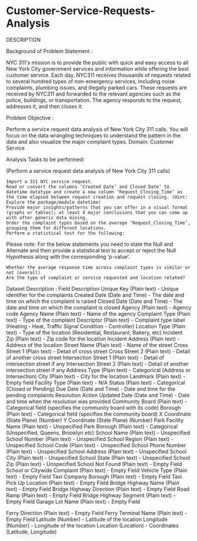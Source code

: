 # Customer-Service-Requests-Analysis
DESCRIPTION

Background of Problem Statement :

NYC 311's mission is to provide the public with quick and easy access to all New York City government services and information while offering the best customer service. Each day, NYC311 receives thousands of requests related to several hundred types of non-emergency services, including noise complaints, plumbing issues, and illegally parked cars. These requests are received by NYC311 and forwarded to the relevant agencies such as the police, buildings, or transportation. The agency responds to the request, addresses it, and then closes it.

Problem Objective :

Perform a service request data analysis of New York City 311 calls. You will focus on the data wrangling techniques to understand the pattern in the data and also visualize the major complaint types.
Domain: Customer Service

Analysis Tasks to be performed:

(Perform a service request data analysis of New York City 311 calls) 

    Import a 311 NYC service request.
    Read or convert the columns ‘Created Date’ and Closed Date’ to datetime datatype and create a new column ‘Request_Closing_Time’ as the time elapsed between request creation and request closing. (Hint: Explore the package/module datetime)
    Provide major insights/patterns that you can offer in a visual format (graphs or tables); at least 4 major conclusions that you can come up with after generic data mining.
    Order the complaint types based on the average ‘Request_Closing_Time’, grouping them for different locations.
    Perform a statistical test for the following:

Please note: For the below statements you need to state the Null and Alternate and then provide a statistical test to accept or reject the Null Hypothesis along with the corresponding ‘p-value’.

    Whether the average response time across complaint types is similar or not (overall)
    Are the type of complaint or service requested and location related?

Dataset Description :
Field 	Description
Unique Key 	(Plain text) - Unique identifier for the complaints
Created Date 	(Date and Time) - The date and time on which the complaint is raised
Closed Date 	(Date and Time)  - The date and time on which the complaint is closed
Agency 	(Plain text) - Agency code
Agency Name 	(Plain text) - Name of the agency
Complaint Type 	(Plain text) - Type of the complaint
Descriptor 	(Plain text) - Complaint type label (Heating - Heat, Traffic Signal Condition - Controller)
Location Type 	(Plain text) - Type of the location (Residential, Restaurant, Bakery, etc)
Incident Zip 	(Plain text) - Zip code for the location
Incident Address 	(Plain text) - Address of the location
Street Name 	(Plain text) - Name of the street
Cross Street 1 	(Plain text) - Detail of cross street
Cross Street 2 	(Plain text) - Detail of another cross street
Intersection Street 1 	(Plain text) - Detail of intersection street if any
Intersection Street 2 	(Plain text) - Detail of another intersection street if any
Address Type 	(Plain text) - Categorical (Address or Intersection)
City 	(Plain text) - City for the location
Landmark 	(Plain text) - Empty field
Facility Type 	(Plain text) - N/A
Status 	(Plain text) - Categorical (Closed or Pending)
Due Date 	(Date and Time) - Date and time for the pending complaints
Resolution Action Updated Date 	(Date and Time) - Date and time when the resolution was provided
Community Board 	(Plain text) - Categorical field (specifies the community board with its code)
Borough 	(Plain text) - Categorical field (specifies the community board)
X Coordinate 	(State Plane) (Number)
Y Coordinate 	(State Plane) (Number)
Park Facility Name 	(Plain text) - Unspecified
Park Borough 	(Plain text) - Categorical (Unspecified, Queens, Brooklyn etc)
School Name 	(Plain text) - Unspecified
School Number 	(Plain text)  - Unspecified
School Region 	(Plain text)  - Unspecified
School Code 	(Plain text)  - Unspecified
School Phone Number 	(Plain text)  - Unspecified
School Address 	(Plain text)  - Unspecified
School City 	(Plain text)  - Unspecified
School State 	(Plain text)  - Unspecified
School Zip 	(Plain text)  - Unspecified
School Not Found 	(Plain text)  - Empty Field
School or Citywide Complaint 	(Plain text)  - Empty Field
Vehicle Type 	(Plain text)  - Empty Field
Taxi Company Borough 	(Plain text)  - Empty Field
Taxi Pick Up Location 	(Plain text)  - Empty Field
Bridge Highway Name 	(Plain text)  - Empty Field
Bridge Highway Direction 	(Plain text)  - Empty Field
Road Ramp 	(Plain text)  - Empty Field
Bridge Highway Segment 	(Plain text)  - Empty Field
Garage Lot Name 	(Plain text)  - Empty Field
 
Ferry Direction 	(Plain text)  - Empty Field
Ferry Terminal Name 	(Plain text)  - Empty Field
Latitude 	(Number) - Latitude of the location
Longitude 	(Number) - Longitude of the location
Location 	(Location) - Coordinates (Latitude, Longitude)


